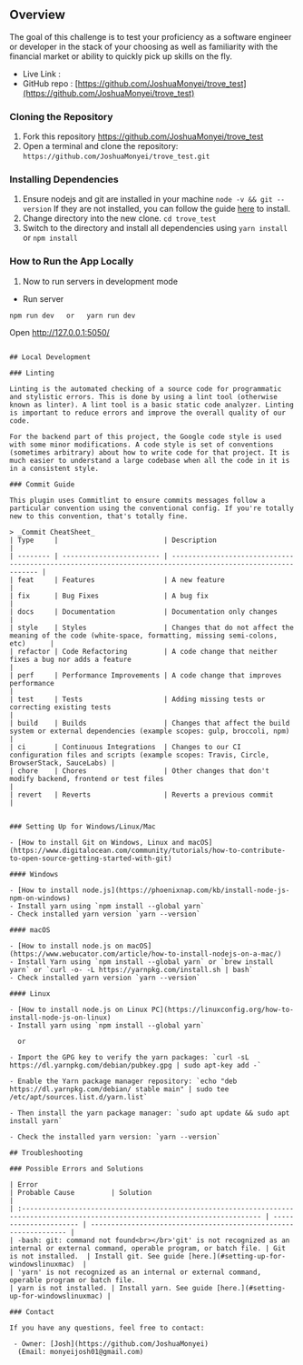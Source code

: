 ## Overview
The goal of this challenge is to test your proficiency as a software engineer or developer in the
stack of your choosing as well as familiarity with the financial market or ability to quickly pick
up skills on the fly.

- Live Link : []()
- GitHub repo : [https://github.com/JoshuaMonyei/trove_test](https://github.com/JoshuaMonyei/trove_test)

### Cloning the Repository

1. Fork this repository https://github.com/JoshuaMonyei/trove_test
2. Open a terminal and clone the repository: `https://github.com/JoshuaMonyei/trove_test.git`

### Installing Dependencies

1. Ensure nodejs and git are installed in your machine `node -v && git --version`
   If they are not installed, you can follow the guide [here](#setting-up-for-windowslinuxmac) to install.
2. Change directory into the new clone. `cd trove_test`
3. Switch to the directory and install all dependencies using
   `yarn install` or `npm install`

### How to Run the App Locally

1. Now to run servers in development mode

- Run server

```
npm run dev   or   yarn run dev
```

Open http://127.0.0.1:5050/

```

## Local Development

### Linting

Linting is the automated checking of a source code for programmatic and stylistic errors. This is done by using a lint tool (otherwise known as linter). A lint tool is a basic static code analyzer. Linting is important to reduce errors and improve the overall quality of our code.

For the backend part of this project, the Google code style is used with some minor modifications. A code style is set of conventions (sometimes arbitrary) about how to write code for that project. It is much easier to understand a large codebase when all the code in it is in a consistent style.

### Commit Guide

This plugin uses Commitlint to ensure commits messages follow a particular convention using the conventional config. If you're totally new to this convention, that's totally fine.

> _Commit CheatSheet_
| Type     |                          | Description                                                                                                 |
| -------- | ------------------------ | ----------------------------------------------------------------------------------------------------------- |
| feat     | Features                 | A new feature                                                                                               |
| fix      | Bug Fixes                | A bug fix                                                                                                   |
| docs     | Documentation            | Documentation only changes                                                                                  |
| style    | Styles                   | Changes that do not affect the meaning of the code (white-space, formatting, missing semi-colons, etc)      |
| refactor | Code Refactoring         | A code change that neither fixes a bug nor adds a feature                                                   |
| perf     | Performance Improvements | A code change that improves performance                                                                     |
| test     | Tests                    | Adding missing tests or correcting existing tests                                                           |
| build    | Builds                   | Changes that affect the build system or external dependencies (example scopes: gulp, broccoli, npm)         |
| ci       | Continuous Integrations  | Changes to our CI configuration files and scripts (example scopes: Travis, Circle, BrowserStack, SauceLabs) |
| chore    | Chores                   | Other changes that don't modify backend, frontend or test files                                             |
| revert   | Reverts                  | Reverts a previous commit                                                                                   |


### Setting Up for Windows/Linux/Mac

- [How to install Git on Windows, Linux and macOS](https://www.digitalocean.com/community/tutorials/how-to-contribute-to-open-source-getting-started-with-git)

#### Windows

- [How to install node.js](https://phoenixnap.com/kb/install-node-js-npm-on-windows)
- Install yarn using `npm install --global yarn`
- Check installed yarn version `yarn --version`

#### macOS

- [How to install node.js on macOS](https://www.webucator.com/article/how-to-install-nodejs-on-a-mac/)
- Install Yarn using `npm install --global yarn` or `brew install yarn` or `curl -o- -L https://yarnpkg.com/install.sh | bash`
- Check installed yarn version `yarn --version`

#### Linux

- [How to install node.js on Linux PC](https://linuxconfig.org/how-to-install-node-js-on-linux)
- Install yarn using `npm install --global yarn`

  or

- Import the GPG key to verify the yarn packages: `curl -sL https://dl.yarnpkg.com/debian/pubkey.gpg | sudo apt-key add -`

- Enable the Yarn package manager repository: `echo "deb https://dl.yarnpkg.com/debian/ stable main" | sudo tee /etc/apt/sources.list.d/yarn.list`

- Then install the yarn package manager: `sudo apt update && sudo apt install yarn`

- Check the installed yarn version: `yarn --version`

## Troubleshooting

### Possible Errors and Solutions

| Error                                                                                                                              | Probable Cause         | Solution                                                         |
| :--------------------------------------------------------------------------------------------------------------------------------- | ---------------------- | ---------------------------------------------------------------- |
| -bash: git: command not found<br></br>'git' is not recognized as an internal or external command, operable program, or batch file. | Git is not installed.  | Install git. See guide [here.](#setting-up-for-windowslinuxmac)  |
| 'yarn' is not recognized as an internal or external command, operable program or batch file.                                       | yarn is not installed. | Install yarn. See guide [here.](#setting-up-for-windowslinuxmac) |

### Contact

If you have any questions, feel free to contact:

 - Owner: [Josh](https://github.com/JoshuaMonyei)
  (Email: monyeijosh01@gmail.com)
```
